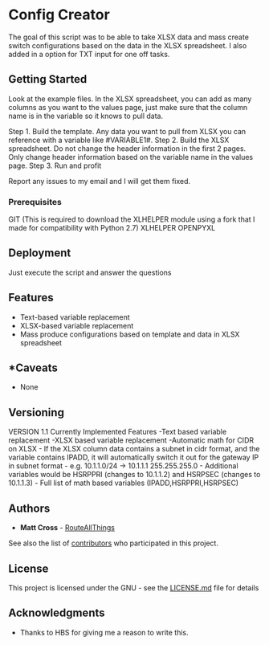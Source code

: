 # Config Creator

The goal of this script was to be able to take XLSX data and mass create switch configurations based on the data in the XLSX spreadsheet. I also added in a option for TXT input for one off tasks.

## Getting Started

Look at the example files. In the XLSX spreadsheet, you can add as many columns as you want to the values page, just make sure that the column name is in the variable so it knows to pull data.

Step 1. Build the template. Any data you want to pull from XLSX you can reference with a variable like #VARIABLE1#.
Step 2. Build the XLSX spreadsheet. Do not change the header information in the first 2 pages. Only change header information based on the variable name in the values page.
Step 3. Run and profit

Report any issues to my email and I will get them fixed.

### Prerequisites

GIT (This is required to download the XLHELPER module using a fork that  I made for compatibility with Python 2.7)
XLHELPER
OPENPYXL

## Deployment

Just execute the script and answer the questions

## Features
- Text-based variable replacement
- XLSX-based variable replacement
- Mass produce configurations based on template and data in XLSX spreadsheet

## *Caveats
- None

## Versioning

VERSION 1.1
Currently Implemented Features
-Text based variable replacement
-XLSX based variable replacement
-Automatic math for CIDR on XLSX
	- If the XLSX column data contains a subnet in cidr format, and the variable contains IPADD, it will automatically switch it out for the gateway IP in subnet format
		- e.g. 10.1.1.0/24 -> 10.1.1.1 255.255.255.0
		- Additional variables would be HSRPPRI (changes to 10.1.1.2) and HSRPSEC (changes to 10.1.1.3)
	- Full list of math based variables (IPADD,HSRPPRI,HSRPSEC)

## Authors

* **Matt Cross** - [RouteAllThings](https://github.com/routeallthings)

See also the list of [contributors](https://github.com/routeallthings/Config-Creator/contributors) who participated in this project.

## License

This project is licensed under the GNU - see the [LICENSE.md](LICENSE.md) file for details

## Acknowledgments

* Thanks to HBS for giving me a reason to write this.

